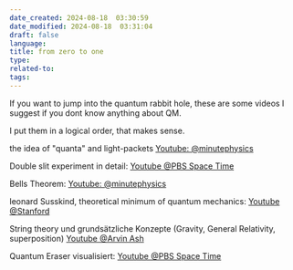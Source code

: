 ```yaml
---
date_created: 2024-08-18  03:30:59
date_modified: 2024-08-18  03:31:04
draft: false
language: 
title: from zero to one
type: 
related-to: 
tags:
---
```


If you want to jump into the quantum rabbit hole, these are some videos I suggest if you dont know anything about QM.

I put them in a logical order, that makes sense.

the idea of "quanta" and light-packets
[Youtube: @minutephysics](https://www.youtube.com/watch?v=i1TVZIBj7UA&list=PL_VHEPIYQVZeRzCBC9ds5nJkDMKggR-dc&index=13)


Double slit experiment in detail:
[Youtube @PBS Space Time](https://www.youtube.com/watch?v=p-MNSLsjjdo)



Bells Theorem:
[Youtube: @minutephysics](https://www.youtube.com/watch?v=zcqZHYo7ONs&t=630s)



leonard Susskind, theoretical minimum of quantum mechanics:
[Youtube @Stanford](https://www.youtube.com/watch?v=iJfw6lDlTuA&list=PL_VHEPIYQVZeRzCBC9ds5nJkDMKggR-dc&index=10&t=5519s)

String theory und grundsätzliche Konzepte (Gravity, General Relativity, superposition)
[Youtube @Arvin Ash](https://www.youtube.com/watch?v=3jKPJa-f3cQ&list=PL_VHEPIYQVZeRzCBC9ds5nJkDMKggR-dc&index=8)

Quantum Eraser visualisiert:
[Youtube @PBS Space Time](https://www.youtube.com/watch?v=8ORLN_KwAgs)


